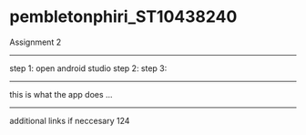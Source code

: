 # pembletonphiri_ST10438240
Assignment 2

***********************************************
step 1: open android studio
step 2:
step 3:

**********************************************
this is what the app does ...

***********************************************
additional links if neccesary
124
